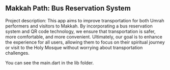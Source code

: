 Makkah Path: Bus Reservation System
--------------------------------------------
Project description: 
This app aims to improve transportation for both Umrah performers and visitors to 
Makkah. By incorporating a bus reservation system and QR code technology, we ensure that 
transportation is safer, more comfortable, and more convenient. Ultimately, our goal is to enhance 
the experience for all users, allowing them to focus on their spiritual journey or visit to the Holy 
Mosque without worrying about transportation challenges.

You can see the main.dart in the lib folder.
